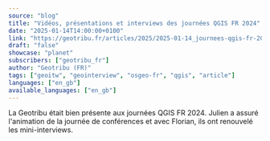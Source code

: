 ```yaml
---
source: "blog"
title: "Vidéos, présentations et interviews des journées QGIS FR 2024"
date: "2025-01-14T14:00:00+0100"
link: "https://geotribu.fr/articles/2025/2025-01-14_journees-qgis-fr-2024-videos-geointerviews-supports/?utm_source=rss-feed&utm_medium=RSS&utm_campaign=feed-syndication"
draft: "false"
showcase: "planet"
subscribers: ["geotribu_fr"]
author: "Geotribu (FR)"
tags: ["geoitw", "geointerview", "osgeo-fr", "qgis", "article"]
languages: ["en_gb"]
available_languages: ["en_gb"]
---
```


La Geotribu était bien présente aux journées QGIS FR 2024. Julien a assuré l'animation de la journée de conférences et avec Florian, ils ont renouvelé les mini-interviews.
